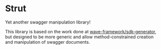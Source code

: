 # Strut
Yet another swagger manipulation library!

This library is based on the work done at [wave-framework/sdk-generator](/wave-framework/wave-framework/sdk-generator), but designed to be more generic
and allow method-constrained creation and manipulation of swagger documents.

